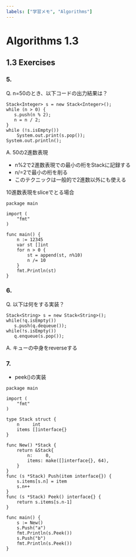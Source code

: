 ```yaml
---
labels: ["学習メモ", "Algorithms"]
---
```


# Algorithms 1.3

## 1.3 Exercises

### 5.

Q. n=50のとき、以下コードの出力結果は？
```
Stack<Integer> s = new Stack<Integer>();
while (n > 0) {
   s.push(n % 2);
   n = n / 2;
}
while (!s.isEmpty())
    System.out.print(s.pop());
System.out.println();
```

A. 50の2進数表現

- n%2で2進数表現での最小の桁をStackに記録する
- n/=2で最小の桁を削る
- このテクニックは一般的で2進数以外にも使える

10進数表現をsliceでとる場合
```
package main

import (
	"fmt"
)

func main() {
	n := 12345
	var st []int
	for n > 0 {
		st = append(st, n%10)
		n /= 10
	}
	fmt.Println(st)
}
```

### 6.

Q. 以下は何をする実装？
```
Stack<String> s = new Stack<String>();
while(!q.isEmpty())
   s.push(q.dequeue());
while(!s.isEmpty())
   q.enqueue(s.pop());
```
A. キューの中身をreverseする

### 7.

- peek()の実装

```
package main

import (
	"fmt"
)

type Stack struct {
	n     int
	items []interface{}
}

func New() *Stack {
	return &Stack{
		n:     0,
		items: make([]interface{}, 64),
	}
}
func (s *Stack) Push(item interface{}) {
	s.items[s.n] = item
	s.n++
}
func (s *Stack) Peek() interface{} {
	return s.items[s.n-1]
}

func main() {
	s := New()
	s.Push("a")
	fmt.Println(s.Peek())
	s.Push("b")
	fmt.Println(s.Peek())
} 
```